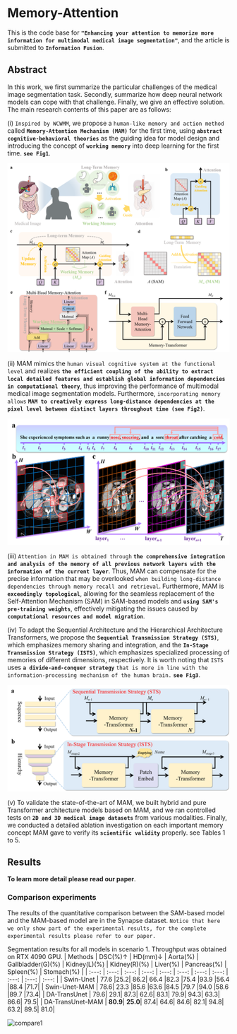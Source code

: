 # Memory-Attention
This is the code base for **`"Enhancing your attention to memorize more information for multimodal medical image segmentation"`**, and the article is submitted to **`Information Fusion`**.

## Abstract
In this work, we first summarize the particular challenges of the medical image segmentation task. Secondly, summarize how deep neural network models can cope with that challenge. Finally, we give an effective solution.
The main research contents of this paper are as follows:

(i) `Inspired by WCWMM`, we propose a `human-like memory and action method` called **`Memory-Attention Mechanism (MAM)`** for the first time, using **`abstract cognitive-behavioral theories`** as the guiding idea for model design and introducing the concept of **`working memory`** into deep learning for the first time. **`see Fig1`**. 

![MAM model](pic/model.png)

(ii) MAM mimics the `human visual cognitive system at the functional level` and realizes **`the efficient coupling of the ability to extract local detailed features and establish global information dependencies in computational theory`**, thus improving the performance of multimodal medical image segmentation models. Furthermore, `incorporating memory allows` **`MAM to creatively express long-distance dependencies at the pixel level between distinct layers throughout time (see Fig2)`**.

![dependency](pic/dependency.png)

(iii) `Attention in MAM is obtained through` **`the comprehensive integration and analysis of the memory of all previous network layers with the information of the current layer`**. Thus, MAM can compensate for the precise information that may be overlooked `when building long-distance dependencies through memory recall and retrieval`. Furthermore, MAM is **`exceedingly topological`**, allowing for the seamless replacement of the Self-Attention Mechanism (SAM) in SAM-based models and **`using SAM's pre-training weights`**, effectively mitigating the issues caused by **`computational resources and model migration`**.

(iv) To adapt the Sequential Architecture and the Hierarchical Architecture Transformers, we propose the **`Sequential Transmission Strategy (STS)`**, which emphasizes memory sharing and integration, and the **`In-Stage Transmission Strategy (ISTS)`**, which emphasizes specialized processing of memories of different dimensions, respectively. It is worth noting that `ISTS` uses **`a divide-and-conquer strategy`** `that is more in line with the information-processing mechanism of the human brain.` **`see Fig3`**.

![STSandISTS](pic/STSandISTS.png)

(v) To validate the state-of-the-art of MAM, we built hybrid and pure Transformer architecture models based on MAM, and we ran controlled tests on **`2D and 3D medical image datasets`** from various modalities. Finally, we conducted a detailed ablation investigation on each important memory concept MAM gave to verify its **`scientific validity`** properly. see Tables 1 to 5.

## Results
**To learn more detail please read our paper**.
### Comparison experiments
The results of the quantitative comparison between the SAM-based model and the MAM-based model are in the Synapse dataset. `Notice that here we only show part of the experimental results, for the complete experimental results please refer to our paper.`

Segmentation results for all models in scenario 1. Throughput was obtained on RTX 4090 GPU.
| Methods  | DSC(%)↑ | HD(mm)↓ | Aorta(%) | Gallbladder(G)(%) |  Kidney(L)(%) | Kidney(R)(%) | Liver(%) | Pancreas(%) | Spleen(%) | Stomach(%) |
| :---: | :---: | :---: | :---: | :---: | :---: | :---: |  :---: | :---: | :---: | :---: |
| Swin-Unet | 77.6	|25.2|	86.2|	66.4	|82.3	|75.4	|93.9	|56.4	|88.4	|71.7|
| Swin-Unet-MAM | 78.6|	23.3	|85.6	|63.6	|84.5	|79.7	|94.0	|58.6	|89.7	|73.4|
| DA-TransUnet | 79.6|	29.1|	87.3|	62.6|	83.1|	79.9|	94.3|	63.3|	86.6|	79.5|
| DA-TransUnet-MAM | **80.9**|	**25.0**|	87.4|	64.6|	84.6|	82.1|	94.8|	63.2|	89.5|	81.0|



![compare1](pic/compare1.png)

